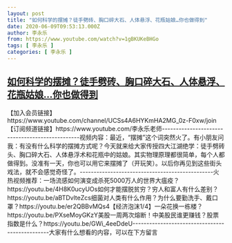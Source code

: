 ```yaml
---
layout: post
title: "如何科学的摆摊？徒手劈砖、胸口碎大石、人体悬浮、花瓶姑娘…你也做得到"
date: 2020-06-09T09:53:13.000Z
author: 李永乐
from: https://www.youtube.com/watch?v=1gBKUKeBHGo
tags: [ 李永乐 ]
categories: [ 李永乐 ]
---
```

<!--1591696393000-->
[如何科学的摆摊？徒手劈砖、胸口碎大石、人体悬浮、花瓶姑娘…你也做得到](https://www.youtube.com/watch?v=1gBKUKeBHGo)
------

<div>
【加入会员链接】https://www.youtube.com/channel/UCSs4A6HYKmHA2MG_0z-F0xw/join【订阅频道链接】https://www.youtube.com/李永乐老师------------------------------------------------视频内容：最近，“摆摊”这个词突然火了。有小朋友问我：有没有什么科学的摆摊方式呢？今天就来给大家传授四大江湖绝学：徒手劈砖头、胸口碎大石、人体悬浮术和花瓶中的姑娘。其实物理原理都很简单，每个人都做得到。没准有一天，你也可以用它来摆摊了（开玩笑）。以后你再见到这些街头戏法，就不会感觉奇怪了。------------------------------------------------火热视频推荐：一场流感如何演变成杀死5000万人的世界大瘟疫？https://youtu.be/4H8K0ucyUOs如何才能摆脱贫穷？穷人和富人有什么差别？https://youtu.be/aBTDvlteZcs细菌对人类有什么作用？为什么要勤洗手、戴口罩？https://youtu.be/er2QBBvMQs4【经济泡沫1/4】一朵花换一栋楼？https://youtu.be/PXseMoyGKzY美股一周两次熔断！中美股民谁更赚钱？股票指数是什么？https://youtu.be/GWi_4eeDdeU------------------------------------------------大家有什么想看的内容，可以在下方留言
</div>
